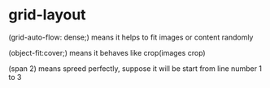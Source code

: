 # grid-layout

(grid-auto-flow: dense;) means it helps to fit images or content randomly

(object-fit:cover;) means it behaves like crop(images crop)

(span 2) means spreed perfectly, suppose it will be start from line number 1 to 3  